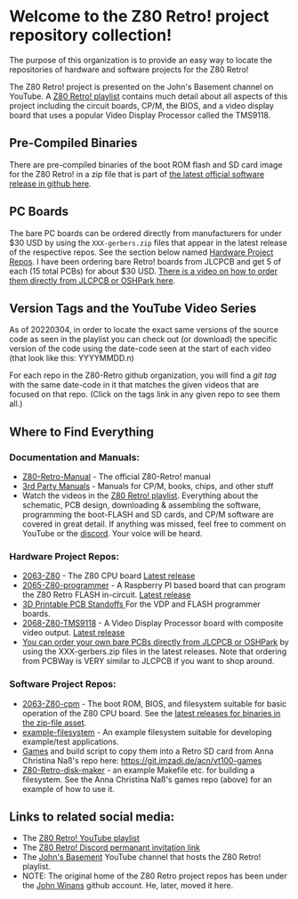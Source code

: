 # Welcome to the Z80 Retro! project repository collection!

The purpose of this organization is to provide an easy way to locate the repositories of hardware and software projects for the Z80 Retro!

The Z80 Retro! project is presented on the John's Basement channel on YouTube.  A [Z80 Retro! playlist](https://www.youtube.com/playlist?list=PL3by7evD3F51Cf9QnsAEdgSQ4cz7HQZX5) contains much detail about all aspects of this project including the circuit boards, CP/M, the BIOS, and a video display board that uses a popular Video Display Processor called the TMS9118.

## Pre-Compiled Binaries 

There are pre-compiled binaries of the boot ROM flash and SD card image for the Z80 Retro! in a zip file that is part of [the latest official software release in github here](https://github.com/Z80-Retro/2063-Z80-cpm/releases/latest).

## PC Boards

The bare PC boards can be ordered directly from manufacturers for under $30 USD by using the `XXX-gerbers.zip` files that appear in the latest release of the respective repos.  See the section below named [Hardware Project Repos](https://github.com/Z80-Retro#hardware-project-repos).  I have been ordering bare Retro! boards from JLCPCB and get 5 of each (15 total PCBs) for about $30 USD.  [There is a video on how to order them directly from JLCPCB or OSHPark here](https://youtu.be/AUg_sbPnzn0).

## Version Tags and the YouTube Video Series

As of 20220304, in order to locate the exact same versions of the source code as seen in the playlist you can check out (or download) the specific version of the code using the date-code seen at the start of each video (that look like this: YYYYMMDD.n) 

For each repo in the Z80-Retro github organization, you will find a *git tag* with the same date-code in it that matches the given videos that are focused on that repo.  (Click on the tags link in any given repo to see them all.)

## Where to Find Everything


### Documentation and Manuals:
- [Z80-Retro-Manual](https://github.com/Z80-Retro/Z80-Retro-Manual) - The official Z80-Retro! manual
- [3rd Party Manuals](https://github.com/Z80-Retro/manuals) - Manuals for CP/M, books, chips, and other stuff
- Watch the videos in the [Z80 Retro! playlist](https://www.youtube.com/playlist?list=PL3by7evD3F51Cf9QnsAEdgSQ4cz7HQZX5). Everything about the schematic, PCB design, downloading & assembling the software, programming the boot-FLASH and SD cards, and CP/M software are covered in great detail.  If anything was missed, feel free to comment on YouTube or the [discord](https://discord.gg/jf73DRZvh5).  Your voice will be heard.


### Hardware Project Repos:
- [2063-Z80](https://github.com/Z80-Retro/2063-Z80) - The Z80 CPU board [Latest release](https://github.com/Z80-Retro/2063-Z80/releases/latest)
- [2065-Z80-programmer](https://github.com/Z80-Retro/2065-Z80-programmer) - A Raspberry PI based board that can program the Z80 Retro FLASH in-circuit. [Latest release](https://github.com/Z80-Retro/2065-Z80-programmer/releases/latest)
- [3D Printable PCB Standoffs ](https://github.com/Z80-Retro/pcb-standoffs) For the VDP and FLASH programmer boards.
- [2068-Z80-TMS9118](https://github.com/Z80-Retro/2068-Z80-TMS9118) - A Video Display Processor board with composite video output. [Latest release](https://github.com/Z80-Retro/2068-Z80-TMS9118/releases/latest)
- [You can order your own bare PCBs directly from JLCPCB or OSHPark](https://youtu.be/AUg_sbPnzn0) by using the XXX-gerbers.zip files in the latest releases. Note that ordering from PCBWay is VERY similar to JLCPCB if you want to shop around.

### Software Project Repos:
- [2063-Z80-cpm](https://github.com/Z80-Retro/2063-Z80-cpm) - The boot ROM, BIOS, and filesystem suitable for basic operation of the Z80 CPU board. See the [latest releases for binaries in the zip-file asset](https://github.com/Z80-Retro/2063-Z80-cpm/releases/latest).
- [example-filesystem](https://github.com/Z80-Retro/example-filesystem) - An example filesystem suitable for developing example/test applications.
- [Games](https://github.com/Z80-Retro/acn-vt100-games) and build script to copy them into a Retro SD card from Anna Christina Naß's repo here: https://git.imzadi.de/acn/vt100-games
- [Z80-Retro-disk-maker](https://github.com/Z80-Retro/Z80-Retro-disk-maker) - an example Makefile etc. for building a filesystem.  See the Anna Christina Naß's games repo (above) for an example of how to use it.
 
## Links to related social media:
- The [Z80 Retro! YouTube playlist](https://www.youtube.com/playlist?list=PL3by7evD3F51Cf9QnsAEdgSQ4cz7HQZX5)
- The [Z80 Retro! Discord permanant invitation link](https://discord.gg/jf73DRZvh5)
- The [John's Basement](http://youtube.com/@JohnsBasement) YouTube channel that hosts the Z80 Retro! playlist.
- NOTE: The original home of the Z80 Retro project repos has been under the [John Winans](https://github.com/johnwinans) github account.  He, later, moved it here.
